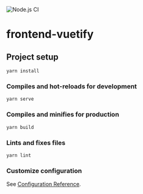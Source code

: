 ![Node.js CI](https://github.com/chetannn/vuefydim/workflows/Node.js%20CI/badge.svg?branch=master)

# frontend-vuetify

## Project setup
```
yarn install
```

### Compiles and hot-reloads for development
```
yarn serve
```

### Compiles and minifies for production
```
yarn build
```

### Lints and fixes files
```
yarn lint
```

### Customize configuration
See [Configuration Reference](https://cli.vuejs.org/config/).
